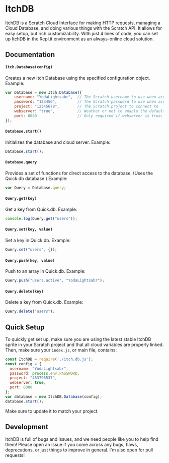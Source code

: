 # ItchDB
ItchDB is a Scratch Cloud Interface for making HTTP requests, managing a Cloud Database, and doing various things with the Scratch API. It allows for easy setup, but rich customizability. With just 4 lines of code, you can set up ItchDB in the Repl.it environment as an always-online cloud solution.

## Documentation
#### `Itch.Database(config)`
Creates a new Itch Database using the specified configuration object. Example:
```js
var Database = new Itch.Database({
	username: "YodaLightsabr",  // The Scratch username to use when accessing the API
	password: "123456",         // The Scratch password to use when accessing the API
	project: "12345678",        // The Scratch project to connect to
	webserver: "true",          // Weather or not to enable the default webserver
	port: 8080                  // Only required if webserver is true; the port to open the webserver on
});
```
#### `Database.start()`
Initializes the database and cloud server. Example:
```js
Database.start();
```
#### `Database.query`
Provides a set of functions for direct access to the database. (Uses the Quick.db database.) Example:
```js
var Query = Database.query;
```
#### `Query.get(key)`
Get a key from Quick.db. Example:
```js
console.log(Query.get("users"));
```
#### `Query.set(key, value)`
Set a key in Quick.db. Example:
```js
Query.set("users", {});
```
#### `Query.push(key, value)`
Push to an array in Quick.db. Example:
```js
Query.push("users.active", "YodaLightsabr");
```
#### `Query.delete(key)`
Delete a key from Quick.db. Example:
```js
Query.delete("users");
```

## Quick Setup
To quickly get set up, make sure you are using the latest stable ItchDB sprite in your Scratch project and that all cloud variables are properly linked. Then, make sure your `index.js`, or main file, contains:
```js
const ItchDB = require('./itch.db.js');
const config = {
  username: "YodaLightsabr",
  password: process.env.PASSWORD,
  project: "483796537",
  webserver: true,
  port: 8080
};
var database = new ItchDB.Database(config);
database.start();
```
Make sure to update it to match your project.

## Development
ItchDB is full of bugs and issues, and we need people like you to help find them! Please open an issue if you come across any bugs, flaws, deprecations, or just things to improve in general. I'm also open for pull requests!
